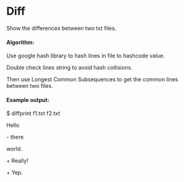 # Diff

Show the differences between two txt files.

#### Algorithm: 
Use google hash library to hash lines in file to hashcode value.

Double check lines string to avoid hash collisions.

Then use Longest Common Subsequences to get the common lines between two files.

#### Example output:
$ diffprint  f1.txt f2.txt 

   Hello

\- there 

   world.

\+ Really! 

\+ Yep.
